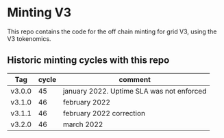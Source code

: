 # Minting V3

This repo contains the code for the off chain minting for grid V3, using
the V3 tokenomics.

## Historic minting cycles with this repo

| Tag | cycle | comment |
| --- | --- | --- |
| v3.0.0 | 45 | january 2022. Uptime SLA was not enforced |
| v3.1.0 | 46 | february 2022 |
| v3.1.1 | 46 | february 2022 correction |
| v3.2.0 | 46 | march 2022 |

